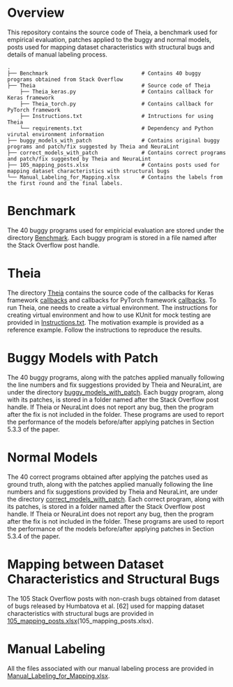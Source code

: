 
# Overview
This repository contains the source code of Theia, a benchmark used for empirical evaluation, patches applied to the buggy and normal models, posts used for mapping dataset characteristics with structural bugs and details of manual labeling process. 
```
.
├── Benchmark                              # Contains 40 buggy programs obtained from Stack Overflow 
├── Theia                                  # Source code of Theia
    ├── Theia_keras.py                     # Contains callback for Keras framework
    ├── Theia_torch.py                     # Contains callback for PyTorch framework
    ├── Instructions.txt                   # Intructions for using Theia
    └── requirements.txt                   # Dependency and Python virutal environment information
├── buggy_models_with_patch                # Contains original buggy programs and patch/fix suggested by Theia and NeuraLint
├── correct_models_with_patch              # Contains correct programs and patch/fix suggested by Theia and NeuraLint
├── 105_mapping_posts.xlsx                 # Contains posts used for mapping dataset characteristics with structural bugs
└── Manual_Labeling_for_Mapping.xlsx       # Contains the labels from the first round and the final labels.
```
# Benchmark
The 40 buggy programs used for empiricial evaluation are stored under the directory [Benchmark](https://github.com/anoau/Theia/tree/main/Benchmark). Each buggy program is stored in a file named after the Stack Overflow post handle. 

# Theia
The directory [Theia](https://github.com/anoau/Theia/tree/main/Theia) contains the source code of the callbacks for Keras framework [callbacks](https://github.com/anoau/Theia/blob/main/Theia/Theia_keras.py) and callbacks for PyTorch framework [callbacks](https://github.com/anoau/Theia/blob/main/Theia/Theia_torch.py). To run Theia, one needs to create a virtual environment. The instructions for creating virtual environment and how to use KUnit for mock testing are provided in [Instructions.txt](https://github.com/anoau/Theia/blob/main/Theia/Instructions.txt). The motivation example is provided as a reference example. Follow the instructions to reproduce the results.


# Buggy Models with Patch
The 40 buggy programs, along with the patches applied manually following the line numbers and fix suggestions provided by Theia and NeuraLint, are under the directory [buggy_models_with_patch](https://github.com/anoau/Theia/tree/main/buggy_models_with_patch). Each buggy program, along with its patches, is stored in a folder named after the Stack Overflow post handle. If Theia or NeuraLint does not report any bug, then the program after the fix is not included in the folder. These programs are used to report the performance of the models before/after applying patches in Section 5.3.3 of the paper.

# Normal Models
The 40 correct programs obtained after applying the patches used as ground truth, along with the patches applied manually following the line numbers and fix suggestions provided by Theia and NeuraLint, are under the directory  [correct_models_with_patch](https://github.com/anoau/Theia/tree/main/correct_models_with_patch). Each correct program, along with its patches, is stored in a folder named after the Stack Overflow post handle. If Theia or NeuraLint does not report any bug, then the program after the fix is not included in the folder. These programs are used to report the performance of the models before/after applying patches in Section 5.3.4 of the paper.

# Mapping between Dataset Characteristics and Structural Bugs
The 105 Stack Overflow posts with non-crash bugs obtained from dataset of bugs released by Humbatova et al. [62] used for mapping dataset characteristics with structural bugs are provided in [105_mapping_posts.xlsx](https://github.com/anoau/Theia/blob/main/105_mapping_posts.xlsx)(105_mapping_posts.xlsx).

#  Manual Labeling
All the files associated with our manual labeling process are provided in  [Manual_Labeling_for_Mapping.xlsx](https://github.com/anoau/Theia/blob/main/Manual_Labeling_for_Mapping.xlsx).
